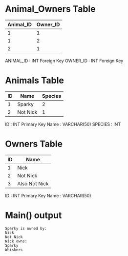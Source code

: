 
# Animal_Owners Table

| Animal_ID | Owner_ID |
|-----------|----------|
| 1         | 1        |
| 1         | 2        |
| 2         | 1        |

ANIMAL_ID : INT Foreign Key
OWNER_ID  : INT Foreign Key


# Animals Table

| ID | Name     | Species |
|----|----------|---------|
| 1  | Sparky   | 2       |
| 2  | Not Nick | 1       |

ID      : INT Primary Key
Name    : VARCHAR(50)
SPECIES : INT


# Owners Table

| ID | Name          |
|----|---------------|
| 1  | Nick          |
| 2  | Not Nick      |
| 3  | Also Not Nick |

ID   : INT Primary Key
Name : VARCHAR(50)


# Main() output

    Sparky is owned by:
    Nick
    Not Nick
    Nick owns:
    Sparky
    Whiskers